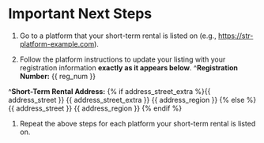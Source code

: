 # Important Next Steps
1. Go to a platform that your short-term rental is listed on (e.g., https://str-platform-example.com).

1. Follow the platform instructions to update your listing with your registration information **exactly as it appears below**.
  ^**Registration Number:** 
  {{ reg_num }}

  ^**Short-Term Rental Address:** 
  {% if address_street_extra %}{{ address_street }}
  {{ address_street_extra }}
  {{ address_region }}
  {% else %}{{ address_street }}
  {{ address_region }}
  {% endif %}
1. Repeat the above steps for each platform your short-term rental is listed on.